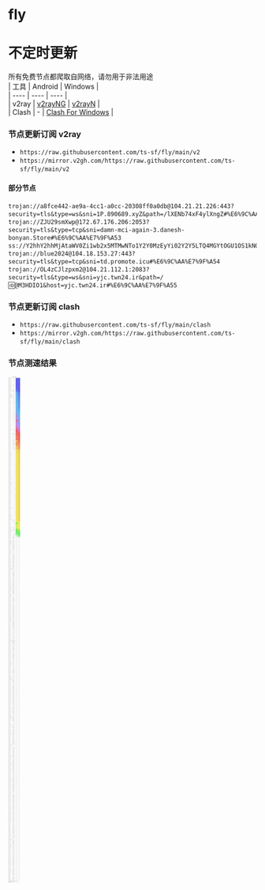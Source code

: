 # fly
# 不定时更新
所有免费节点都爬取自网络，请勿用于非法用途  
|  工具  | Android  | Windows  |  
|  ----  | ----   | ----  |  
| v2ray  | [v2rayNG](https://github.com/2dust/v2rayNG/releases) | [v2rayN](https://github.com/2dust/v2rayN/releases) |  
| Clash  | - | [Clash For Windows](https://github.com/2dust/clashN/releases) | 
  
### 节点更新订阅  v2ray
- `https://raw.githubusercontent.com/ts-sf/fly/main/v2`  
- `https://mirror.v2gh.com/https://raw.githubusercontent.com/ts-sf/fly/main/v2`  

#### 部分节点  
``` 
trojan://a8fce442-ae9a-4cc1-a0cc-20308ff0a0db@104.21.21.226:443?security=tls&type=ws&sni=1P.890689.xyZ&path=/lXENb74xF4ylXngZ#%E6%9C%AA%E7%9F%A52
trojan://ZJU29smXwp@172.67.176.206:2053?security=tls&type=tcp&sni=damn-mci-again-3.danesh-bonyan.Store#%E6%9C%AA%E7%9F%A53
ss://Y2hhY2hhMjAtaWV0Zi1wb2x5MTMwNTo1Y2Y0MzEyYi02Y2Y5LTQ4MGYtOGU1OS1kNGUxNDRiMjMxNWI=@free.2weradf.xyz:36173#%F0%9F%87%B8%F0%9F%87%ACSG%E6%96%B0%E5%8A%A0%E5%9D%A1
trojan://blue2024@104.18.153.27:443?security=tls&type=tcp&sni=td.promote.icu#%E6%9C%AA%E7%9F%A54
trojan://OL4zCJlzpxm2@104.21.112.1:2083?security=tls&type=ws&sni=yjc.twn24.ir&path=/🆔@M3HDIO1&host=yjc.twn24.ir#%E6%9C%AA%E7%9F%A55
```
### 节点更新订阅  clash
- `https://raw.githubusercontent.com/ts-sf/fly/main/clash`  
- `https://mirror.v2gh.com/https://raw.githubusercontent.com/ts-sf/fly/main/clash`  

### 节点测速结果
![image](traffic.png)
